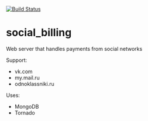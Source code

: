 [![Build Status](https://travis-ci.org/dsociative/social_billing.svg?branch=master)](https://travis-ci.org/dsociative/social_billing)

social_billing
==============
Web server that handles payments from social networks

Support:
  - vk.com 
  - my.mail.ru 
  - odnoklassniki.ru  

Uses:
  - MongoDB
  - Tornado

